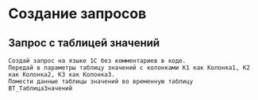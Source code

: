 # Создание запросов
## Запрос с таблицей значений
```
Создай запрос на языке 1С без комментариев в коде.
Передай в параметры таблицу значений с колонками К1 как Колонка1, К2 как Колонка2, К3 как Колонка3.
Помести данные таблицы значений во временную таблицу ВТ_ТаблицаЗначений 
```
